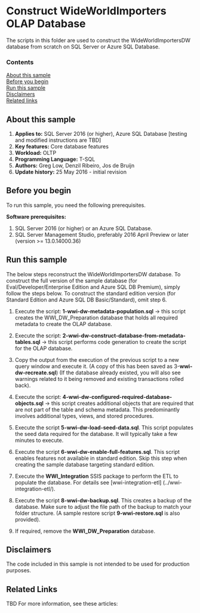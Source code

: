 # Construct WideWorldImporters OLAP Database

The scripts in this folder are used to construct the WideWorldImportersDW database from scratch on SQL Server or Azure SQL Database.

### Contents

[About this sample](#about-this-sample)<br/>
[Before you begin](#before-you-begin)<br/>
[Run this sample](#run-this-sample)<br/>
[Disclaimers](#disclaimers)<br/>
[Related links](#related-links)<br/>


<a name=about-this-sample></a>

## About this sample

<!-- Delete the ones that don't apply -->
1. **Applies to:** SQL Server 2016 (or higher), Azure SQL Database [testing and modified instructions are TBD]
1. **Key features:** Core database features
1. **Workload:** OLTP
1. **Programming Language:** T-SQL
1. **Authors:** Greg Low, Denzil Ribeiro, Jos de Bruijn
1. **Update history:** 25 May 2016 - initial revision

<a name=before-you-begin></a>

## Before you begin

To run this sample, you need the following prerequisites.

**Software prerequisites:**

<!-- Examples -->
1. SQL Server 2016 (or higher) or an Azure SQL Database. 
2. SQL Server Management Studio, preferably 2016 April Preview or later (version >= 13.0.14000.36)


<a name=run-this-sample></a>

## Run this sample

The below steps reconstruct the WideWorldImportersDW database. To construct the full version of the sample database (for Eval/Developer/Enterprise Edition and Azure SQL DB Premium), simply follow the steps below. To construct the standard edition version (for Standard Edition and Azure SQL DB Basic/Standard), omit step 6.

<!-- Step by step instructions. Here's a few examples -->

1. Execute the script: **1-wwi-dw-metadata-population.sql** -> this script creates the WWI_DW_Preparation database that holds all required metadata to create the OLAP database.

2. Execute the script: **2-wwi-dw-construct-database-from-metadata-tables.sql** -> this script performs code generation to create the script for the OLAP database.

3. Copy the output from the execution of the previous script to a new query window and execute it. (A copy of this has been saved as 3-**wwi-dw-recreate.sql**) (If the database already existed, you will also see warnings related to it being removed and existing transactions rolled back).

4. Execute the script: **4-wwi-dw-configured-required-database-objects.sql** -> this script creates additional objects that are required that are not part of the table and schema metadata. This predominantly involves additional types, views, and stored procedures.

5. Execute the script **5-wwi-dw-load-seed-data.sql**. This script populates the seed data required for the database. It will typically take a few minutes to execute.

6. Execute the script **6-wwi-dw-enable-full-features.sql**. This script enables features not available in standard edition. Skip this step when creating the sample database targeting standard edition.

7. Execute the **WWI_Integration** SSIS package to perform the ETL to populate the database. For details see [wwi-integration-etl] (../wwi-integration-etl/).

8. Execute the script **8-wwi-dw-backup.sql**. This creates a backup of the database. Make sure to adjust the file path of the backup to match your folder structure. (A sample restore script **9-wwi-restore.sql** is also provided).

9. If required, remove the **WWI_DW_Preparation** database.

<a name=disclaimers></a>

## Disclaimers
The code included in this sample is not intended to be used for production purposes.

<a name=related-links></a>

## Related Links
<!-- Links to more articles. Remember to delete "en-us" from the link path. -->
TBD
For more information, see these articles:
